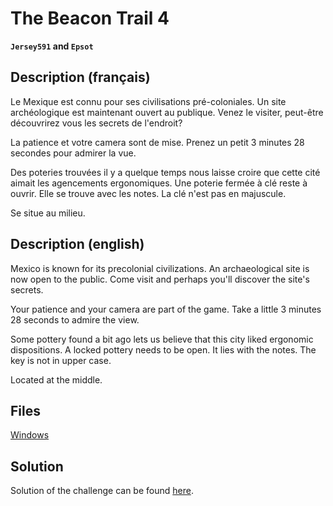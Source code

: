 # The Beacon Trail 4

**`Jersey591` and `Epsot`**

## Description (français)

Le Mexique est connu pour ses civilisations pré-coloniales. Un site archéologique est maintenant ouvert au publique.
Venez le visiter, peut-être découvrirez vous les secrets de l'endroit?

La patience et votre camera sont de mise.
Prenez un petit 3 minutes 28 secondes pour admirer la vue.

Des poteries trouvées il y a quelque temps nous laisse croire que cette cité aimait les agencements ergonomiques.
Une poterie fermée à clé reste à ouvrir. Elle se trouve avec les notes. La clé n'est pas en majuscule.

Se situe au milieu.

## Description (english)

Mexico is known for its precolonial civilizations. An archaeological site is now open to the public.
Come visit and perhaps you'll discover the site's secrets.

Your patience and your camera are part of the game.
Take a little 3 minutes 28 seconds to admire the view.

Some pottery found a bit ago lets us believe that this city liked ergonomic dispositions.
A locked pottery needs to be open. It lies with the notes. The key is not in upper case.

Located at the middle.

## Files
[Windows](https://mega.nz/folder/jS4w0L5a#9PCwn5DS8ATTYnPPjjF9Gw)

## Solution

Solution of the challenge can be found [here](solution/README.md).